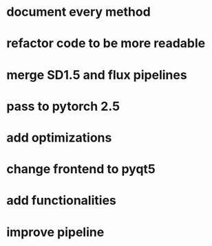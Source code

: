 # document every method
# refactor code to be more readable
# merge SD1.5 and flux pipelines
# pass to pytorch 2.5
# add optimizations
# change frontend to pyqt5
# add functionalities
# improve pipeline